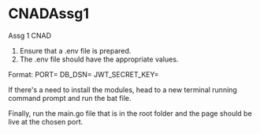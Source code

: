 # CNADAssg1
Assg 1 CNAD 

1. Ensure that a .env file is prepared.
2. The .env file should have the appropriate values. 

Format:
PORT=
DB_DSN=
JWT_SECRET_KEY=

If there's a need to install the modules, head to a new terminal running command prompt and run the bat file.

Finally, run the main.go file that is in the root folder and the page should be live at the chosen port.
